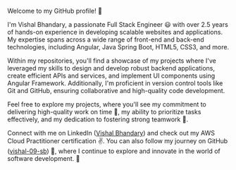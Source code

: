 Welcome to my GitHub profile! 👋 

I'm Vishal Bhandary, a passionate Full Stack Engineer :smiley: with over 2.5 years of hands-on experience in developing scalable websites and applications. My expertise spans across a wide range of front-end and back-end technologies, including Angular, Java Spring Boot, HTML5, CSS3, and more.

Within my repositories, you'll find a showcase of my projects where I've leveraged my skills to design and develop robust backend applications, create efficient APIs and services, and implement UI components using Angular Framework. Additionally, I'm proficient in version control tools like Git and GitHub, ensuring collaborative and high-quality code development.

Feel free to explore my projects, where you'll see my commitment to delivering high-quality work on time :100:, my ability to prioritize tasks effectively, and my dedication to fostering strong teamwork :speech_balloon:.

Connect with me on LinkedIn ([Vishal Bhandary](https://www.linkedin.com/in/vishal-bhandary-824881191)) and check out my AWS Cloud Practitioner certification :v:. You can also follow my journey on GitHub ([vishal-09-sb](https://github.com/vishal-09-sb)) :crossed_fingers:, where I continue to explore and innovate in the world of software development. 🚀
